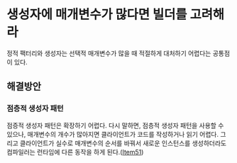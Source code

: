 # 생성자에 매개변수가 많다면 빌더를 고려해라

정적 팩터리와 생성자는 선택적 매개변수가 많을 때 적절하게 대처하기 어렵다는 공통점이 있다. 
## 해결방안
### 점층적 생성자 패턴
점증적 생성자 패턴은 확장하기 어렵다. 다시 말하면, 점층적 생성자 패턴을 사용할 수 있으나, 매개변수의 개수가 많아지면 클라이언트가 코드를 작성하거나 읽기 어렵다. 그리고 클라이언트가 실수로 매개변수의 순서를 바꿔서 새로운 인스턴스를 생성하더라도 컴파일러는 런타임에 다른 동작을 하게 된다.([Item51](https://github.com/ikkjun/Effective_Java/blob/main/Item51.md))
